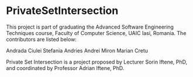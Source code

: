 # PrivateSetIntersection

This project is part of graduating the Advanced Software Engineering Techniques course, Faculty of Computer Science, UAIC Iasi, Romania. 
The contributors are listed below:

Andrada Ciulei
Stefania Andries
Andrei Miron
Marian Cretu

Private Set Intersection is a project proposed by Lecturer Sorin Iftene, PhD, and coordinated by Professor Adrian Iftene, PhD.
